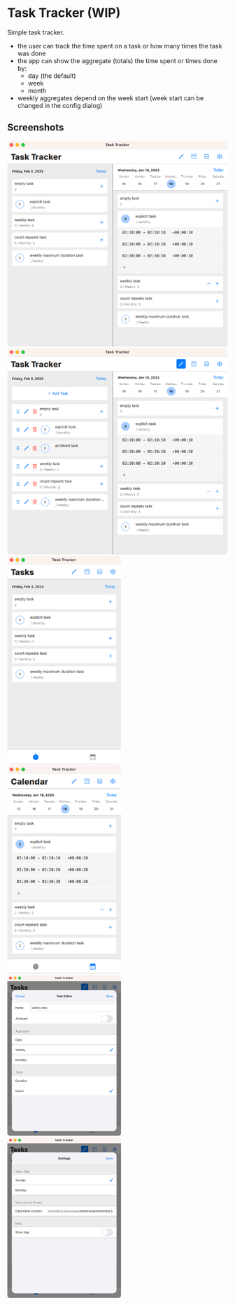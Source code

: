 # Task Tracker (WIP)

Simple task tracker.

* the user can track the time spent on a task or how many times the task was done
* the app can show the aggregate (totals) the time spent or times done by:
  * day (the default)
  * week
  * month
* weekly aggregates depend on the week start (week start can be changed in the config dialog)

## Screenshots

<img src="docs/main_wide.png" width=520>

<img src="docs/main_wide_edit_mode.png" width=520>

<img src="docs/main_narrow_tasks.png" width=260>
<img src="docs/main_narrow_calendar.png" width=260>
<img src="docs/task_editor.png" width=260>
<img src="docs/settings.png" width=260>
